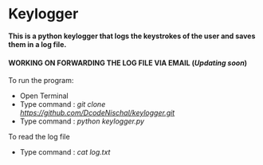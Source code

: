 # Keylogger

**This is a python keylogger that logs the keystrokes of the user and saves them in a log file.**

#### WORKING ON FORWARDING THE LOG FILE VIA EMAIL (*Updating soon*)

To run the program: 

* Open Terminal
* Type command : *git clone https://github.com/DcodeNischal/keylogger.git*
* Type command : *python keylogger.py*

To read the log file

* Type command : *cat log.txt*
